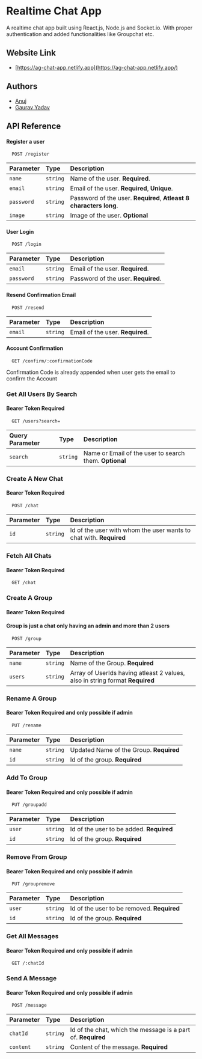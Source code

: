 
# Realtime Chat App

A realtime chat app built using React.js, Node.js and Socket.io. With proper authentication and added functionalities like Groupchat etc.

## Website Link

- [https://ag-chat-app.netlify.app](https://ag-chat-app.netlify.app/)


## Authors

- [Anuj](https://github.com/Anuj1p)
- [Gaurav Yadav](https://github.com/theydvgaurav)


## API Reference

#### Register a user

```http
  POST /register
```

| Parameter | Type     | Description                |
| :-------- | :------- | :------------------------- |
| `name`    | `string` | Name of the user. **Required**.|
| `email`   | `string` | Email of the user. **Required**, **Unique**. |
| `password ` | `string` | Password of the user. **Required**, **Atleast 8 characters long**. |
| `image` | `string` | Image of the user. **Optional** |

#### User Login

```http
  POST /login
```

| Parameter | Type     | Description                       |
| :-------- | :------- | :-------------------------------- |
| `email`| `string` |  Email of the user. **Required**.            |
| `password`| `string` |  Password of the user. **Required**.            |

#### Resend Confirmation Email

```http
  POST /resend
```

| Parameter | Type     | Description   |
| :-------- | :------- | :-------------|
| `email`| `string` |  Email of the user. **Required**. |

#### Account Confirmation 

```http
  GET /confirm/:confirmationCode
```
Confirmation Code is already appended when user gets the email to confirm the Account

### Get All Users By Search

#### Bearer Token Required

```http
  GET /users?search=
```

| Query Parameter | Type     | Description                |
| :---------------| :------- | :------------------------- |
| `search`        | `string` | Name or Email of the user to search them. **Optional**|

### Create A New Chat

#### Bearer Token Required

```http
  POST /chat
```

| Parameter | Type     | Description                |
| :---------------| :------- | :------------------------- |
| `id`        | `string` | Id of the user with whom the user wants to chat with. **Required**|

### Fetch All Chats 

#### Bearer Token Required

```http
  GET /chat
```
### Create A Group

#### Bearer Token Required
#### Group is just a chat only having an admin and more than 2 users

```http
  POST /group
```

| Parameter | Type     | Description                |
| :---------------| :------- | :------------------------- |
| `name`        | `string` | Name of the Group. **Required**|
| `users`        | `string` | Array of UserIds having atleast 2 values, also in string format **Required**|


### Rename A Group

#### Bearer Token Required and only possible if admin

```http
  PUT /rename
```

| Parameter | Type     | Description                |
| :---------------| :------- | :------------------------- |
| `name`        | `string` | Updated Name of the Group. **Required**|
| `id`        | `string` | Id of the group. **Required**|


### Add To Group

#### Bearer Token Required and only possible if admin

```http
  PUT /groupadd
```

| Parameter | Type     | Description                |
| :---------------| :------- | :------------------------- |
| `user`        | `string` | Id of the user to be added. **Required**|
| `id`        | `string` | Id of the group. **Required**|


### Remove From Group

#### Bearer Token Required and only possible if admin

```http
  PUT /groupremove
```

| Parameter | Type     | Description                |
| :---------------| :------- | :------------------------- |
| `user`        | `string` | Id of the user to be removed. **Required**|
| `id`        | `string` | Id of the group. **Required**|

### Get All Messages

#### Bearer Token Required and only possible if admin

```http
  GET /:chatId
```
### Send A Message

#### Bearer Token Required and only possible if admin

```http
  POST /message
```

| Parameter | Type     | Description                |
| :---------------| :------- | :------------------------- |
| `chatId`        | `string` | Id of the chat, which the message is a part of. **Required**|
| `content`        | `string` | Content of the message. **Required**|


